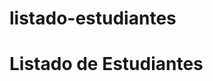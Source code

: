 # listado-estudiantes 
<html>
    <body>
        <h1>Listado de Estudiantes</h1>
        <ul id="estudiantes">
            <!-- Los estudiantes agregarán sus nombres aquí -->
        </ul>
    </body>
</html> 